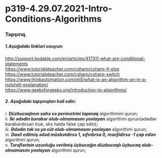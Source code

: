 # p319-4.29.07.2021-Intro-Conditions-Algorithms



### Tapşırıq.



##### 1.Aşağıdakı linkləri oxuyun:
http://support.kodable.com/en/articles/417311-what-are-conditional-statements<br />
https://www.tutorialsteacher.com/csharp/csharp-if-else<br />
https://www.tutorialsteacher.com/csharp/csharp-switch<br />
https://www.thinkautomation.com/eli5/what-is-an-algorithm-an-in-a-nutshell-explanation/<br />
https://www.geeksforgeeks.org/introduction-to-algorithms/<br />



##### 2. Aşağıdakı tapşırıqları həll edin:
   i. **_Düzbucaqlının sahə və perimetrini tapmaq_** algorithmini qurun;<br />
   ii. **_İki ədədin bərabər olub-olmamasını yoxlayan_** algorithmi qurun(ədədlər bərabərdirsən true, əks halda false çap edin);<br />
   iii. **_Ədədin tək və ya cüt olub-olmamasını yoxlayan_** algorithmi qurun;<br />
   vi. **_Daxil edilmiş ədəd müsbətdirsə 1, sıfırdırsa 0, mənfidirsə -1 çap edən_** algorithmi qurun;<br />
   v. **_Tərəflərinin uzunluğu verilmiş üçbucağın düzbucaqlı üçbucaq olub-olmamasını yoxlayan_** algorithmi qurun;<br />

